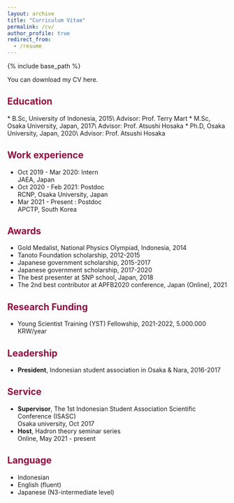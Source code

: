 ```yaml
---
layout: archive
title: "Curriculum Vitae"
permalink: /cv/
author_profile: true
redirect_from:
  - /resume
---
```


{% include base_path %}

You can download my CV here.


<h2 style="color:#900C3F"> Education </h2>
* B.Sc, University of Indonesia, 2015\
  Advisor: Prof. Terry Mart
* M.Sc, Osaka University, Japan, 2017\
  Advisor: Prof. Atsushi Hosaka
* Ph.D, Osaka University, Japan, 2020\
  Advisor: Prof. Atsushi Hosaka

<h2 style="color:#900C3F"> Work experience </h2>

* Oct 2019 - Mar 2020: Intern\
  JAEA, Japan
* Oct 2020 - Feb 2021: Postdoc\
  RCNP, Osaka University, Japan
* Mar 2021 - Present : Postdoc\
  APCTP, South Korea


<h2 style="color:#900C3F"> Awards </h2>

* Gold Medalist, National Physics Olympiad, Indonesia, 2014
* Tanoto Foundation scholarship, 2012-2015
* Japanese government scholarship, 2015-2017
* Japanese government scholarship, 2017-2020
* The best presenter at SNP school, Japan, 2018
* The 2nd best contributor at APFB2020 conference, Japan (Online), 2021



<h2 style="color:#900C3F"> Research Funding </h2>

* Young Scientist Training (YST) Fellowship, 2021-2022, 5.000.000 KRW/year



<h2 style="color:#900C3F"> Leadership </h2>

* <b> President</b>, Indonesian student association in Osaka & Nara, 2016-2017



<h2 style="color:#900C3F"> Service </h2>

* <b>Supervisor</b>, The 1st Indonesian Student Association Scientific Conference (ISASC)\
  Osaka university, Oct 2017
* <b>Host</b>, Hadron theory seminar series\
  Online, May 2021 - present



<h2 style="color:#900C3F"> Language </h2>

* Indonesian
* English (fluent)
* Japanese (N3-intermediate level) 
